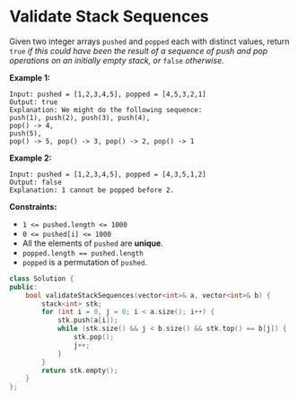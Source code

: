 # Validate Stack Sequences

Given two integer arrays `pushed` and `popped` each with distinct values, return `true` *if this could have been the result of a sequence of push and pop operations on an initially empty stack, or* `false` *otherwise.*

 

**Example 1:**

```
Input: pushed = [1,2,3,4,5], popped = [4,5,3,2,1]
Output: true
Explanation: We might do the following sequence:
push(1), push(2), push(3), push(4),
pop() -> 4,
push(5),
pop() -> 5, pop() -> 3, pop() -> 2, pop() -> 1
```

**Example 2:**

```
Input: pushed = [1,2,3,4,5], popped = [4,3,5,1,2]
Output: false
Explanation: 1 cannot be popped before 2.
```

 

**Constraints:**

- `1 <= pushed.length <= 1000`
- `0 <= pushed[i] <= 1000`
- All the elements of `pushed` are **unique**.
- `popped.length == pushed.length`
- `popped` is a permutation of `pushed`.

```c++
class Solution {
public:
    bool validateStackSequences(vector<int>& a, vector<int>& b) {
        stack<int> stk;
        for (int i = 0, j = 0; i < a.size(); i++) {
            stk.push(a[i]);
            while (stk.size() && j < b.size() && stk.top() == b[j]) {
                stk.pop();
                j++;
            }
        }
        return stk.empty();
    }
};
```

